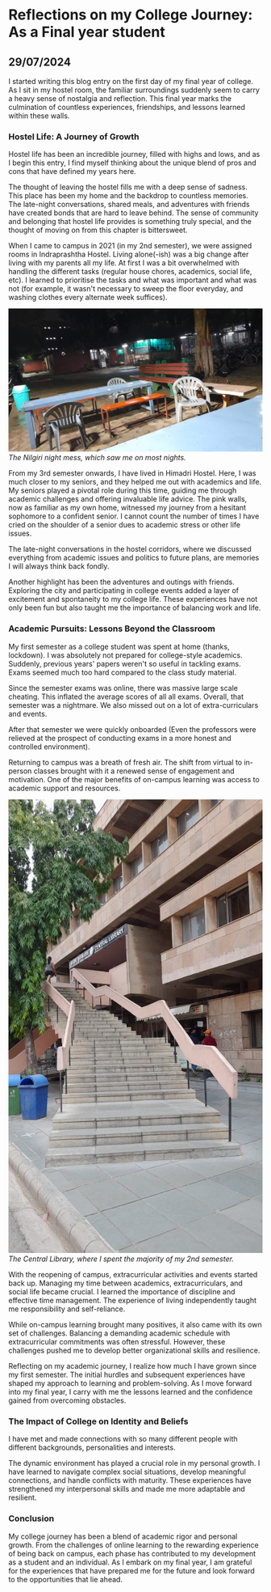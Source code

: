 # Reflections on my College Journey: As a Final year student
## 29/07/2024 

I started writing this blog entry on the first day of my final year of college. As I sit in my hostel room, the familiar surroundings suddenly seem to carry a heavy sense of nostalgia and reflection. This final year marks the culmination of countless experiences, friendships, and lessons learned within these walls. 

### Hostel Life: A Journey of Growth

Hostel life has been an incredible journey, filled with highs and lows, and as I begin this entry, I find myself thinking about the unique blend of pros and cons that have defined my years here. 

The thought of leaving the hostel fills me with a deep sense of sadness. This place has been my home and the backdrop to countless memories. The late-night conversations, shared meals, and adventures with friends have created bonds that are hard to leave behind. The sense of community and belonging that hostel life provides is something truly special, and the thought of moving on from this chapter is bittersweet.

When I came to campus in 2021 (in my 2nd semester), we were assigned rooms in Indraprashtha Hostel. Living alone(-ish) was a big change after living with my parents all my life. At first I was a bit overwhelmed with handling the different tasks (regular house chores, academics, social life, etc). I learned to prioritise the tasks and what was important and what was not (for example, it wasn't necessary to sweep the floor everyday, and washing clothes every alternate week suffices). 

![NIlgiri Night Mess](https://github.com/CodingLife1024/blog-content/blob/main/images/clg-nm.jpg?raw=true)
*The Nilgiri night mess, which saw me on most nights.*

From my 3rd semester onwards, I have lived in Himadri Hostel. Here, I was much closer to my seniors, and they helped me out with academics and life. My seniors played a pivotal role during this time, guiding me through academic challenges and offering invaluable life advice. The pink walls, now as familiar as my own home, witnessed my journey from a hesitant sophomore to a confident senior. I cannot count the number of times I have cried on the shoulder of a senior dues to academic stress or other life issues. 

The late-night conversations in the hostel corridors, where we discussed everything from academic issues and politics to future plans, are memories I will always think back fondly. 

Another highlight has been the adventures and outings with friends. Exploring the city and participating in college events added a layer of excitement and spontaneity to my college life. These experiences have not only been fun but also taught me the importance of balancing work and life.

### Academic Pursuits: Lessons Beyond the Classroom

My first semester as a college student was spent at home (thanks, lockdown). I was absolutely not prepared for college-style academics. Suddenly, previous years' papers weren't so useful in tackling exams. Exams seemed much too hard compared to the class study material. 

Since the semester exams was online, there was massive large scale cheating. This inflated the average scores of all all exams. Overall, that semester was a nightmare. We also missed out on a lot of extra-curriculars and events. 

After that semester we were quickly onboarded (Even the professors were relieved at the prospect of conducting exams in a more honest and controlled environment).

Returning to campus was a breath of fresh air. The shift from virtual to in-person classes brought with it a renewed sense of engagement and motivation. One of the major benefits of on-campus learning was access to academic support and resources.

![Central Library](https://github.com/CodingLife1024/blog-content/blob/main/images/clg-lib.jpg?raw=true)
*The Central Library, where I spent the majority of my 2nd semester.*

With the reopening of campus, extracurricular activities and events started back up. Managing my time between academics, extracurriculars, and social life became crucial. I learned the importance of discipline and effective time management. The experience of living independently taught me responsibility and self-reliance.

While on-campus learning brought many positives, it also came with its own set of challenges. Balancing a demanding academic schedule with extracurricular commitments was often stressful. However, these challenges pushed me to develop better organizational skills and resilience.

Reflecting on my academic journey, I realize how much I have grown since my first semester. The initial hurdles and subsequent experiences have shaped my approach to learning and problem-solving. As I move forward into my final year, I carry with me the lessons learned and the confidence gained from overcoming obstacles.

### The Impact of College on Identity and Beliefs

I have met and made connections with so many different people with different backgrounds, personalities and interests.  

The dynamic environment has played a crucial role in my personal growth. I have learned to navigate complex social situations, develop meaningful connections, and handle conflicts with maturity. These experiences have strengthened my interpersonal skills and made me more adaptable and resilient. 

### Conclusion

My college journey has been a blend of academic rigor and personal growth. From the challenges of online learning to the rewarding experience of being back on campus, each phase has contributed to my development as a student and an individual. As I embark on my final year, I am grateful for the experiences that have prepared me for the future and look forward to the opportunities that lie ahead. 